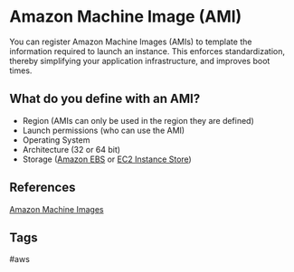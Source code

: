 # Amazon Machine Image (AMI)

You can register Amazon Machine Images (AMIs) to template the information required to launch an instance. This enforces standardization, thereby simplifying your application infrastructure, and improves boot times.  

## What do you define with an AMI?
* Region (AMIs can only be used in the region they are defined)  
* Launch permissions (who can use the AMI)  
* Operating System
* Architecture (32 or 64 bit)  
* Storage ([Amazon EBS](../202309120445) or [EC2 Instance Store](../202309120447))  

## References
[Amazon Machine Images](https://docs.aws.amazon.com/AWSEC2/latest/UserGuide/AMIs.html)  
## Tags
#aws
